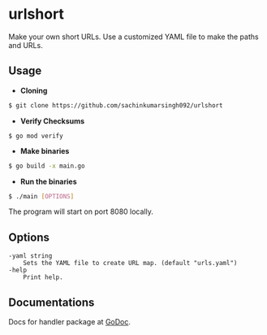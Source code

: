 # urlshort
Make your own short URLs. Use a customized YAML file to make the paths and URLs.

## Usage

- **Cloning**
```bash
$ git clone https://github.com/sachinkumarsingh092/urlshort
```

- **Verify Checksums**
```
$ go mod verify
```

- **Make binaries**
```bash
$ go build -x main.go
```

- **Run the binaries**
```bash
$ ./main [OPTIONS]
```

The program will start on port 8080 locally.

## Options
```
-yaml string
    Sets the YAML file to create URL map. (default "urls.yaml")
-help
    Print help.
```

## Documentations
Docs for handler package at [GoDoc](https://godoc.org/github.com/sachinkumarsingh092/urlshort/handler).